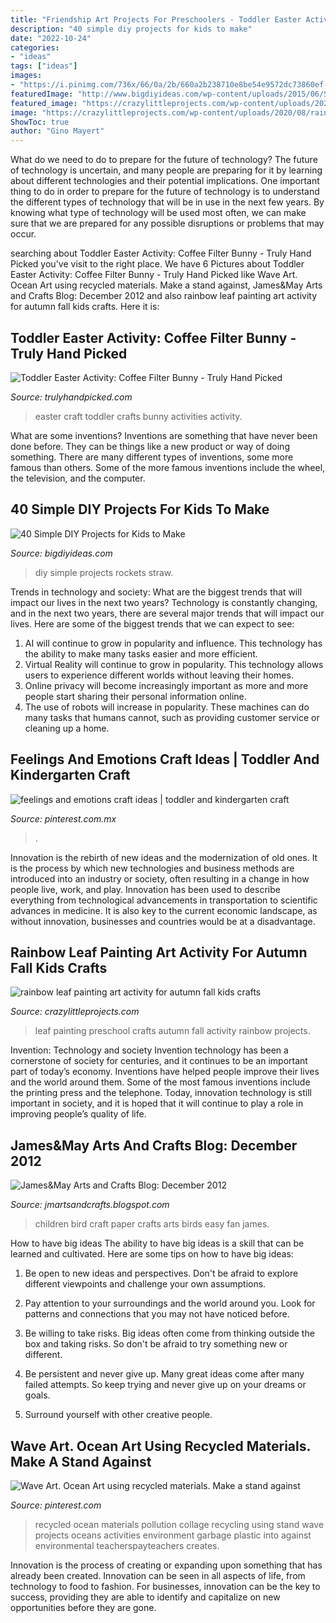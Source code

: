 ```yaml
---
title: "Friendship Art Projects For Preschoolers - Toddler Easter Activity: Coffee Filter Bunny"
description: "40 simple diy projects for kids to make"
date: "2022-10-24"
categories:
- "ideas"
tags: ["ideas"]
images:
- "https://i.pinimg.com/736x/66/0a/2b/660a2b238710e8be54e9572dc73860ef--feelings-and-emotions-kindergarten-crafts.jpg"
featuredImage: "http://www.bigdiyideas.com/wp-content/uploads/2015/06/STRAW-ROCKETS.jpg"
featured_image: "https://crazylittleprojects.com/wp-content/uploads/2020/08/rainbow-leaf-painting-art-activity-for-autumn-fall-kids-crafts-preschool-198x300.jpg"
image: "https://crazylittleprojects.com/wp-content/uploads/2020/08/rainbow-leaf-painting-art-activity-for-autumn-fall-kids-crafts-preschool-198x300.jpg"
ShowToc: true
author: "Gino Mayert"
---
```



What do we need to do to prepare for the future of technology?
The future of technology is uncertain, and many people are preparing for it by learning about different technologies and their potential implications. One important thing to do in order to prepare for the future of technology is to understand the different types of technology that will be in use in the next few years. By knowing what type of technology will be used most often, we can make sure that we are prepared for any possible disruptions or problems that may occur.

	

		
searching about Toddler Easter Activity: Coffee Filter Bunny - Truly Hand Picked you've visit to the right place. We have 6 Pictures about Toddler Easter Activity: Coffee Filter Bunny - Truly Hand Picked like Wave Art. Ocean Art using recycled materials. Make a stand against, James&amp;May Arts and Crafts Blog: December 2012 and also rainbow leaf painting art activity for autumn fall kids crafts. Here it is:
		
    
## Toddler Easter Activity: Coffee Filter Bunny - Truly Hand Picked

<img loading=lazy src="https://trulyhandpicked.com/wp-content/uploads/2019/02/toddler-activities-15510781378n4kg.jpg" onerror="this.onerror=null;this.src='https://tse2.mm.bing.net/th?id=OIP.y7YtqocWdTMbeRn0qvmNTwHaJ3&amp;pid=15.1';" alt="Toddler Easter Activity: Coffee Filter Bunny - Truly Hand Picked">

_Source: trulyhandpicked.com_

>easter craft toddler crafts bunny activities activity. 

	

What are some inventions?
Inventions are something that have never been done before. They can be things like a new product or way of doing something. There are many different types of inventions, some more famous than others. Some of the more famous inventions include the wheel, the television, and the computer.

    
## 40 Simple DIY Projects For Kids To Make

<img loading=lazy src="http://www.bigdiyideas.com/wp-content/uploads/2015/06/STRAW-ROCKETS.jpg" onerror="this.onerror=null;this.src='https://tse3.mm.bing.net/th?id=OIP.ABGnq94EkMfikPsLBJ_PIwHaKh&amp;pid=15.1';" alt="40 Simple DIY Projects for Kids to Make">

_Source: bigdiyideas.com_

>diy simple projects rockets straw. 

	

Trends in technology and society: What are the biggest trends that will impact our lives in the next two years?
Technology is constantly changing, and in the next two years, there are several major trends that will impact our lives. Here are some of the biggest trends that we can expect to see: 
1) AI will continue to grow in popularity and influence. This technology has the ability to make many tasks easier and more efficient. 
2) Virtual Reality will continue to grow in popularity. This technology allows users to experience different worlds without leaving their homes. 
3) Online privacy will become increasingly important as more and more people start sharing their personal information online. 
4) The use of robots will increase in popularity. These machines can do many tasks that humans cannot, such as providing customer service or cleaning up a home.

    
## Feelings And Emotions Craft Ideas | Toddler And Kindergarten Craft

<img loading=lazy src="https://i.pinimg.com/736x/66/0a/2b/660a2b238710e8be54e9572dc73860ef--feelings-and-emotions-kindergarten-crafts.jpg" onerror="this.onerror=null;this.src='https://tse1.mm.bing.net/th?id=OIP.may4R7dJaVGWJGlf3-7OXgDIEs&amp;pid=15.1';" alt="feelings and emotions craft ideas | toddler and kindergarten craft">

_Source: pinterest.com.mx_

>. 

	

Innovation is the rebirth of new ideas and the modernization of old ones. It is the process by which new technologies and business methods are introduced into an industry or society, often resulting in a change in how people live, work, and play. Innovation has been used to describe everything from technological advancements in transportation to scientific advances in medicine. It is also key to the current economic landscape, as without innovation, businesses and countries would be at a disadvantage.

    
## Rainbow Leaf Painting Art Activity For Autumn Fall Kids Crafts

<img loading=lazy src="https://crazylittleprojects.com/wp-content/uploads/2020/08/rainbow-leaf-painting-art-activity-for-autumn-fall-kids-crafts-preschool-198x300.jpg" onerror="this.onerror=null;this.src='https://tse3.mm.bing.net/th?id=OIP.AJ1bLGrSJ2olMnWTdrbekAAAAA&amp;pid=15.1';" alt="rainbow leaf painting art activity for autumn fall kids crafts">

_Source: crazylittleprojects.com_

>leaf painting preschool crafts autumn fall activity rainbow projects. 

	

Invention: Technology and society
Invention technology has been a cornerstone of society for centuries, and it continues to be an important part of today’s economy. Inventions have helped people improve their lives and the world around them. Some of the most famous inventions include the printing press and the telephone. Today, innovation technology is still important in society, and it is hoped that it will continue to play a role in improving people’s quality of life.

    
## James&amp;May Arts And Crafts Blog: December 2012

<img loading=lazy src="http://2.bp.blogspot.com/-mqLMDyrdgmk/UOBflacLzjI/AAAAAAAAByY/nmwysGLshiM/s1600/DSCN0083.JPG" onerror="this.onerror=null;this.src='https://tse3.mm.bing.net/th?id=OIP.y26LYy8R7yD9OyinL_Jx_AHaGY&amp;pid=15.1';" alt="James&amp;May Arts and Crafts Blog: December 2012">

_Source: jmartsandcrafts.blogspot.com_

>children bird craft paper crafts arts birds easy fan james. 

	

How to have big ideas
The ability to have big ideas is a skill that can be learned and cultivated. Here are some tips on how to have big ideas:
1. Be open to new ideas and perspectives. Don't be afraid to explore different viewpoints and challenge your own assumptions.

2. Pay attention to your surroundings and the world around you. Look for patterns and connections that you may not have noticed before.

3. Be willing to take risks. Big ideas often come from thinking outside the box and taking risks. So don't be afraid to try something new or different.

4. Be persistent and never give up. Many great ideas come after many failed attempts. So keep trying and never give up on your dreams or goals.

5. Surround yourself with other creative people.

    
## Wave Art. Ocean Art Using Recycled Materials. Make A Stand Against

<img loading=lazy src="https://i.pinimg.com/736x/87/e3/1a/87e31ab2c59f439d432696051a343ac1.jpg" onerror="this.onerror=null;this.src='https://tse2.mm.bing.net/th?id=OIP.shuVMoWR1ZaT0ccBsjNxlgHaLG&amp;pid=15.1';" alt="Wave Art. Ocean Art using recycled materials. Make a stand against">

_Source: pinterest.com_

>recycled ocean materials pollution collage recycling using stand wave projects oceans activities environment garbage plastic into against environmental teacherspayteachers creates. 

	

Innovation is the process of creating or expanding upon something that has already been created. Innovation can be seen in all aspects of life, from technology to food to fashion. For businesses, innovation can be the key to success, providing they are able to identify and capitalize on new opportunities before they are gone.

